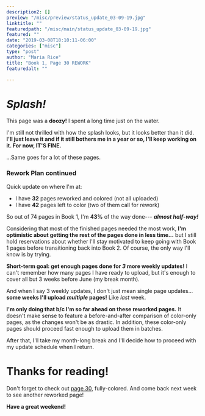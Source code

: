 ```yaml
---
description2: []
preview: "/misc/preview/status_update_03-09-19.jpg"
linktitle: ""
featuredpath: "/misc/main/status_update_03-09-19.jpg"
featured: ""
date: "2019-03-08T18:10:11-06:00"
categories: ["misc"]
type: "post"
author: "Maria Rice"
title: "Book 1, Page 30 REWORK"
featuredalt: ""

---
```


# _Splash!_

This page was a **doozy!** I spent a long time just on the water. 

I'm still not thrilled with how the splash looks, but it looks better than it did. **I'll just leave it and if it still bothers me in a year or so, I'll keep working on it. For now, IT'S FINE.** 

...Same goes for a lot of these pages.

### Rework Plan continued

Quick update on where I'm at:

* I have **32** pages reworked and colored (not all uploaded)
* I have **42** pages left to color (two of them call for rework)

So out of 74 pages in Book 1, I'm **43%** of the way done--- _**almost half-way!**_

Considering that most of the finished pages needed the most work, **I'm optimistic about getting the rest of the pages done in less time...** but I still hold reservations about whether I'll stay motivated to keep going with Book 1 pages before transitioning back into Book 2. Of course, the only way I'll know is by trying. 

**Short-term goal: get enough pages done for _3_ more weekly updates!** I can't remember how many pages I have ready to upload, but it's enough to cover all but 3 weeks before June (my break month). 

And when I say 3 weekly updates, I don't just mean single page updates... **some weeks I'll upload _multiple_ pages!** Like _last_ week.

**I'm only doing that b/c I'm so far ahead on these reworked pages.** It doesn't make sense to feature a before-and-after comparison of color-only pages, as the changes won't be as drastic. In addition, these color-only pages should proceed fast enough to upload them in batches. 

After that, I'll take my month-long break and I'll decide how to proceed with my update schedule when I return. 

# Thanks for reading!

Don't forget to check out [page 30](https://mcrice123.github.io/morphic/blog/book-1-page-30/), fully-colored. And come back next week to see another reworked page! 

**Have a great weekend!**
